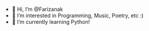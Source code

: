 - 👋 Hi, I’m @Farizanak
- 👀 I’m interested in Programming, Music, Poetry, etc :)
- 🌱 I’m currently learning Python!

<!---
Farizanak/Farizanak is a ✨ special ✨ repository because its `README.md` (this file) appears on your GitHub profile.
You can click the Preview link to take a look at your changes.
--->
